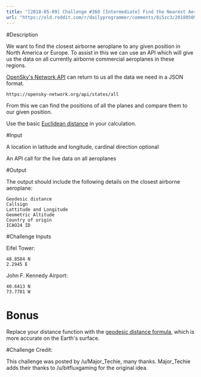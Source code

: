 ```yaml
---
title: "[2018-05-09] Challenge #360 [Intermediate] Find the Nearest Aeroplane"
url: "https://old.reddit.com/r/dailyprogrammer/comments/8i5zc3/20180509_challenge_360_intermediate_find_the/"
---
```


#Description

We want to find the closest airborne aeroplane to any given position in North America or Europe. To assist in this we can use an API which will give us the data on all currently airborne commercial aeroplanes in these regions.

[OpenSky's Network API](https://opensky-network.org/apidoc/rest.html) can return to us all the data we need in a JSON format.

    https://opensky-network.org/api/states/all

From this we can find the positions of all the planes and compare them to our given position.

Use the basic [Euclidean distance](https://en.wikipedia.org/wiki/Euclidean_distance) in your calculation. 

#Input

A location in latitude and longitude, cardinal direction optional

An API call for the live data on all aeroplanes

#Output

The output should include the following details on the closest airborne aeroplane:

    Geodesic distance
    Callsign
    Lattitude and Longitude
    Geometric Altitude
    Country of origin
    ICAO24 ID

#Challenge Inputs

Eifel Tower:

    48.8584 N
    2.2945 E

John F. Kennedy Airport:

    40.6413 N
    73.7781 W

# Bonus

Replace your distance function with the [geodesic distance formula](https://en.wikipedia.org/wiki/Great-circle_distance), which is more accurate on the Earth's surface. 

#Challenge Credit:

This challenge was posted by /u/Major_Techie, many thanks. Major_Techie adds their thanks to /u/bitfluxgaming for the original idea.
